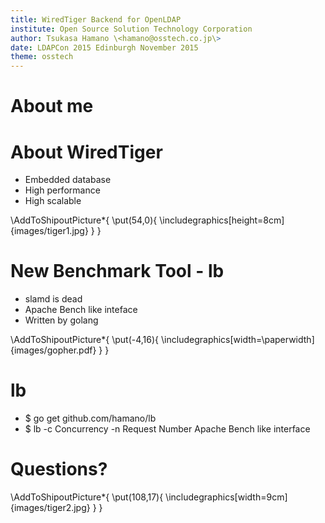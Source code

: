 ```yaml
---
title: WiredTiger Backend for OpenLDAP
institute: Open Source Solution Technology Corporation
author: Tsukasa Hamano \<hamano@osstech.co.jp\>
date: LDAPCon 2015 Edinburgh November 2015
theme: osstech
---
```

# About me

# About WiredTiger

- Embedded database
- High performance
- High scalable

\AddToShipoutPicture*{
  \put(54,0){
    \includegraphics[height=8cm]{images/tiger1.jpg}
  }
}

# New Benchmark Tool - lb

- slamd is dead
- Apache Bench like inteface
- Written by golang

\AddToShipoutPicture*{
  \put(-4,16){
      \includegraphics[width=\paperwidth]{images/gopher.pdf}
  }
}

# lb

- $ go get github.com/hamano/lb
- $ lb -c Concurrency -n Request Number
  Apache Bench like interface

# Questions?

\AddToShipoutPicture*{
  \put(108,17){
    \includegraphics[width=9cm]{images/tiger2.jpg}
  }
}
